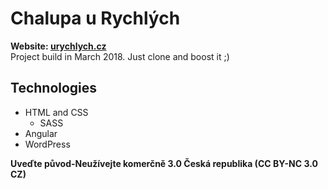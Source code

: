 # Chalupa u Rychlých
**Website: [urychlych.cz](urychlych.cz)**<br />
Project build in March 2018.
Just clone and boost it ;)

## Technologies
- HTML and CSS
    - SASS
- Angular
- WordPress

**Uveďte původ-Neužívejte komerčně 3.0 Česká republika (CC BY-NC 3.0 CZ)**